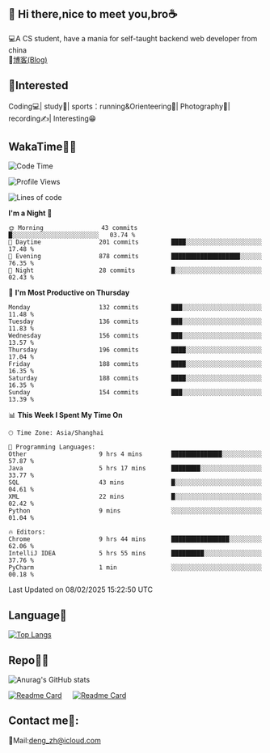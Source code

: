 👋 Hi there,nice to meet you,bro☕
---
💻A CS student, have a mania for self-taught backend web developer from china   
📌[博客(Blog)](https://github.com/HealUP/MyBlog)

 <!-- waka-box start -->
 <!-- waka-box end -->
 
🧲**Interested**
--
Coding💻| study📖| sports：running&Orienteering🏃‍| Photography📸| recording✍️| Interesting😁

WakaTime👨‍💻
---
<!--START_SECTION:waka-->
![Code Time](http://img.shields.io/badge/Code%20Time-2%2C495%20hrs%2053%20mins-blue)

![Profile Views](http://img.shields.io/badge/Profile%20Views-8-blue)

![Lines of code](https://img.shields.io/badge/From%20Hello%20World%20I%27ve%20Written-205.1%20thousand%20lines%20of%20code-blue)

**I'm a Night 🦉** 

```text
🌞 Morning                43 commits          █░░░░░░░░░░░░░░░░░░░░░░░░   03.74 % 
🌆 Daytime                201 commits         ████░░░░░░░░░░░░░░░░░░░░░   17.48 % 
🌃 Evening                878 commits         ███████████████████░░░░░░   76.35 % 
🌙 Night                  28 commits          █░░░░░░░░░░░░░░░░░░░░░░░░   02.43 % 
```
📅 **I'm Most Productive on Thursday** 

```text
Monday                   132 commits         ███░░░░░░░░░░░░░░░░░░░░░░   11.48 % 
Tuesday                  136 commits         ███░░░░░░░░░░░░░░░░░░░░░░   11.83 % 
Wednesday                156 commits         ███░░░░░░░░░░░░░░░░░░░░░░   13.57 % 
Thursday                 196 commits         ████░░░░░░░░░░░░░░░░░░░░░   17.04 % 
Friday                   188 commits         ████░░░░░░░░░░░░░░░░░░░░░   16.35 % 
Saturday                 188 commits         ████░░░░░░░░░░░░░░░░░░░░░   16.35 % 
Sunday                   154 commits         ███░░░░░░░░░░░░░░░░░░░░░░   13.39 % 
```


📊 **This Week I Spent My Time On** 

```text
🕑︎ Time Zone: Asia/Shanghai

💬 Programming Languages: 
Other                    9 hrs 4 mins        ██████████████░░░░░░░░░░░   57.87 % 
Java                     5 hrs 17 mins       ████████░░░░░░░░░░░░░░░░░   33.77 % 
SQL                      43 mins             █░░░░░░░░░░░░░░░░░░░░░░░░   04.61 % 
XML                      22 mins             █░░░░░░░░░░░░░░░░░░░░░░░░   02.42 % 
Python                   9 mins              ░░░░░░░░░░░░░░░░░░░░░░░░░   01.04 % 

🔥 Editors: 
Chrome                   9 hrs 44 mins       ████████████████░░░░░░░░░   62.06 % 
IntelliJ IDEA            5 hrs 55 mins       █████████░░░░░░░░░░░░░░░░   37.76 % 
PyCharm                  1 min               ░░░░░░░░░░░░░░░░░░░░░░░░░   00.18 % 
```


 Last Updated on 08/02/2025 15:22:50 UTC
<!--END_SECTION:waka-->

Language🚀
---
[![Top Langs](https://github-readme-stats.vercel.app/api/top-langs/?username=HealUP&layout=compact&hide_border=true)](https://github.com/HealUP)

Repo🧑‍💻
---
![Anurag's GitHub stats](https://github-readme-stats.vercel.app/api?username=HealUP&count_private=true&show_icons=true&theme=gruvbox&hide_border=true) 

[![Readme Card](https://github-readme-stats.vercel.app/api/pin/?username=HealUP&repo=InternetEy&theme=transparent)](https://github.com/HealUP/InternetEy) &emsp;
[![Readme Card](https://github-readme-stats.vercel.app/api/pin/?username=HealUP&repo=CampusExperience&theme=transparent)](https://github.com/HealUP/CampusExperience)


Contact me📱:
---
📮Mail:deng_zh@icloud.com  
